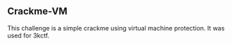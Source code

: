 ## Crackme-VM

This challenge is a simple crackme using virtual machine protection. It was used for 3kctf.
